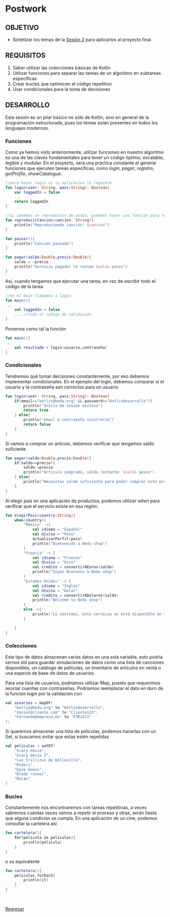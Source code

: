 
# Postwork

## OBJETIVO

- Sintetizar los temas de la [Sesión 2](../../Sesion-02) para aplicarlos al proyecto final

## REQUISITOS

1. Saber utilizar las colecciones básicas de Kotlin
2. Utilizar funciones para separar las tareas de un algoritmo en subtareas específicas
3. Crear bucles que optimicen el código repetitivo
4. Usar condicionales para la toma de decisiones

## DESARROLLO

Esta sesión es un pilar básico no sólo de Kotlin, sino en general de la programación estructurada, pues los temas están presentes en todos los lenguajes modernos. 

### Funciones

Como ya hemos visto anteriormente, utilizar funciones en nuestro algoritmo es una de las claves fundamentales para tener un código óptimo, escalable, legible y modular. En el proyecto, será una práctica constante el generar funciones que ejecuten tareas específicas, como *login*, *pagar*, *registro*, *getProfile*, *showCatalogue*.

```kotlin
//para hacer login si la aplicación lo requiere
fun login(user: String, pass:String): Boolean{
    var loggedIn = false
    ...
    return loggedIn
}

//si tenemos un reproductor de audio, podemos hacer una función para reproducir y otra para pausar 
fun reproducirCancion(cancion: String){
    println("Reproduciendo canción: $cancion")
}

fun pausar(){
    println("Canción pausada")
}

fun pagar(saldo:Double,precio:Double){
    saldo = -precio
    println("Servicio pagado! te restan $saldo pesos")
}

```

Así, cuando tengamos que ejecutar una tarea, en vez de escribir todo el código de la tarea

```kotlin
//en el main llamamos a login
fun main(){
...
    val loggedIn = false
    ... //todo el código de validación
}
```

Ponemos como tal la función

```kotlin
fun main(){
...
    val resultado = login(usuario,contraseña)
}
```


### Condicionales

Tendremos qué tomar decisiones constantemente, por eso debemos implementar condicionales. En el ejemplo del login, debemos comparar si el usuario y la contraseña son correctos para un usuario.

```kotlin
fun login(user: String, pass:String): Boolean{
    if(email=="kotlin@bedu.org" && password=="Kotlindesarrollo"){
        println("Inicio de sesión exitoso")
        return true
    } else{
        println("email o contraseña incorrecto")
        return false
    }
}
```

Si vamos a comprar un artículo, debemos verificar que tengamos saldo suficiente

```kotlin
fun pagar(saldo:Double,precio:Double){
    if(saldo>=precio){
        saldo-=precio
        println("Artículo comprado, saldo restante: $saldo pesos")
    } else{
        println("Necesitas saldo suficiente para poder comprar este producto")
    }
}
```

Al elegir país en una aplicación de productos, podemos utilizar *when* para verificar que el servicio exista en esa región.

```kotlin
fun elegirPais(country:String){
    when(country){
        "México" ->{
            val idioma = "Español"
            val divisa = "Peso"
            actualizarPerfil(pais)
            println("Bienvenido a Bedu shop")
        }
        "Francia" -> {
            val idioma = "Francés"
            val divisa = "Euro"
            val credito = convertirAEuros(saldo) 
            println("Soyez Bienvenu à Bedu shop")
        }
        "Estados Unidos" -> {
            val idioma = "Inglés"
            val divisa = "Dolar"
            val credito = convertirADolares(saldo)
            println("Welcome to Bedu shop")
        }
        else ->{
            println("Lo sentimos, este servicio no está disponible en tu país")
        }
        
    }
}
```


### Colecciones

Este tipo de datos almacenan varios datos en una sola variable, esto podría sernos útil para guardar simulaciones de datos como una lista de canciones disponibles, un catálogo de películas, un inventario de artículos en venta o una especie de base de datos de usuarios.

Para una lista de usuarios, podríamos utilizar Map, puesto que requerimos asociar cuentas con contraseñas. Podríamos reemplazar el dato en duro de la función login por la validación con 

```kotlin
val usuarios = mapOf(
    "kotlin@bedu.org" to "Kotlindesarrollo",
    "daniel@cliente.com" to "Cliente123",
    "Fernando@empresa.mx" to "F3R2472"
);
```

Si queremos almacenar una lista de películas, podemos hacerlas con un Set, si buscamos evitar que estas estén repetidas
```kotlin
val peliculas = setOf(
    "Scary movie",
    "Scary movie 2",
    "Las trillizas de Belleville",
    "Midori",
    "Doce monos",
    "Blade runner",
    "Mulán"
)
```


### Bucles

Constantemente nos encontraremos con tareas repetitivas, a veces sabremos cuántas veces vamos a repetir el proceso y otras, serán hasta que alguna condición se cumpla. En una aplicación de un cine, podemos consultar la cartelera así:

```kotlin
fun cartelera(){
    for(pelicula in peliculas){
        println(pelicula)
    }
}
```

o su equivalente

```kotlin
fun cartelera(){
    peliculas.forEach{
        println(it)
    }
}
```




</br>

[Regresar](../)

